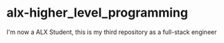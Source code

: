 # alx-higher_level_programming
I'm now a ALX Student, this is my third repository as a full-stack engineer
